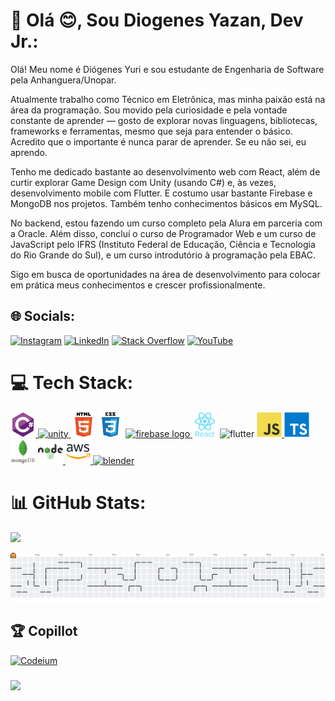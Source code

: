  # 💫 Olá 😊, Sou Diogenes Yazan, Dev Jr.:
Olá! Meu nome é Diógenes Yuri e sou estudante de Engenharia de Software pela Anhanguera/Unopar.

Atualmente trabalho como Técnico em Eletrônica, mas minha paixão está na área da programação. Sou movido pela curiosidade e pela vontade constante de aprender — gosto de explorar novas linguagens, bibliotecas, frameworks e ferramentas, mesmo que seja para entender o básico. Acredito que o importante é nunca parar de aprender. Se eu não sei, eu aprendo.

Tenho me dedicado bastante ao desenvolvimento web com React, além de curtir explorar Game Design com Unity (usando C#) e, às vezes, desenvolvimento mobile com Flutter.
E costumo usar bastante Firebase e MongoDB nos projetos. Também tenho conhecimentos básicos em MySQL. 

No backend, estou fazendo um curso completo pela Alura em parceria com a Oracle. Além disso, concluí o curso de Programador Web e um curso de JavaScript pelo IFRS (Instituto Federal de Educação, Ciência e Tecnologia do Rio Grande do Sul), e um curso introdutório à programação pela EBAC.

Sigo em busca de oportunidades na área de desenvolvimento para colocar em prática meus conhecimentos e crescer profissionalmente.


## 🌐 Socials:
[![Instagram](https://img.shields.io/badge/Instagram-%23E4405F.svg?logo=Instagram&logoColor=white)](https://www.instagram.com/diognes_yazan/?hl=pt-br) [![LinkedIn](https://img.shields.io/badge/LinkedIn-%230077B5.svg?logo=linkedin&logoColor=white)](https://linkedin.com/in/diogenesyuri/) [![Stack Overflow](https://img.shields.io/badge/-Stackoverflow-FE7A16?logo=stack-overflow&logoColor=white)](https://stackoverflow.com/users/https://stackoverflow.com/users/16248317/yazan-the-god) [![YouTube](https://img.shields.io/badge/YouTube-%23FF0000.svg?logo=YouTube&logoColor=white)](https://youtube.com/@https://www.youtube.com/channel/UCihTJT0za6Cu3A-JcfaTl7g) 

# 💻 Tech Stack:
  <p align="left"> <a href="https://www.w3schools.com/cs/" target="_blank" rel="noreferrer">
      <img src="https://raw.githubusercontent.com/devicons/devicon/master/icons/csharp/csharp-original.svg" alt="csharp"
        width="40" height="40" /> </a> <a href="https://www.w3schools.com/css/" target="_blank" rel="noreferrer">
         <a href="https://unity.com/" target="_blank" rel="noreferrer">
      <img
        src="https://www.vectorlogo.zone/logos/unity3d/unity3d-icon.svg" alt="unity" width="40" height="40" /> </a>
      <img src="https://raw.githubusercontent.com/devicons/devicon/master/icons/html5/html5-original-wordmark.svg"
        alt="html5" width="40" height="40" /> </a>
      <img src="https://raw.githubusercontent.com/devicons/devicon/master/icons/css3/css3-original-wordmark.svg"
        alt="css3" width="40" height="40" /> </a> <a href="https://firebase.google.com/" target="_blank"
      rel="noreferrer">
  <img src="https://cdn.jsdelivr.net/gh/devicons/devicon/icons/firebase/firebase-plain.svg" height="40" alt="firebase logo"  />
    </a><a href="https://flutter.dev" target="_blank" rel="noreferrer">
     <img src="https://raw.githubusercontent.com/devicons/devicon/master/icons/react/react-original-wordmark.svg"
        alt="react" width="40" height="40" /></a> 
      <img src="https://www.vectorlogo.zone/logos/flutterio/flutterio-icon.svg" alt="flutter" width="40" height="40" />
    </a> <a href="https://www.w3.org/html/" target="_blank" rel="noreferrer">
       <a href="https://developer.mozilla.org/en-US/docs/Web/JavaScript"
      target="_blank" rel="noreferrer">
      <img src="https://raw.githubusercontent.com/devicons/devicon/master/icons/javascript/javascript-original.svg"
        alt="javascript" width="40" height="40" /> </a> <a href="https://www.mongodb.com/" target="_blank"
      rel="noreferrer">
      <a href="https://www.typescriptlang.org/" target="_blank" rel="noreferrer"> <img src="https://raw.githubusercontent.com/devicons/devicon/master/icons/typescript/typescript-original.svg" alt="typescript" width="40" height="40"/> </a>
      <img src="https://raw.githubusercontent.com/devicons/devicon/master/icons/mongodb/mongodb-original-wordmark.svg" alt="mongodb" width="40" height="40" />
     <a href="https://nodejs.org" target="_blank" rel="noreferrer"> <img src="https://raw.githubusercontent.com/devicons/devicon/master/icons/nodejs/nodejs-original-wordmark.svg" alt="nodejs" width="40" height="40" /> </a> <a href="https://reactjs.org/" target="_blank" rel="noreferrer">
       <a href="https://aws.amazon.com" target="_blank" rel="noreferrer"> <img src="https://raw.githubusercontent.com/devicons/devicon/master/icons/amazonwebservices/amazonwebservices-original-wordmark.svg" alt="aws" width="40" height="40"/> </a> 
       <a href="https://www.blender.org/" target="_blank" rel="noreferrer"> <img src="https://download.blender.org/branding/community/blender_community_badge_white.svg" alt="blender" width="40" height="40"/> </a>
  </p>



# 📊 GitHub Stats:
![](https://github-readme-stats.vercel.app/api/top-langs/?username=DiogenesYazan&theme=dark&hide_border=false&include_all_commits=false&count_private=false&layout=compact)

<picture>
  <source media="(prefers-color-scheme: dark)" srcset="https://raw.githubusercontent.com/DiogenesYazan/DiogenesYazan/output/pacman-contribution-graph-dark.svg">
  <source media="(prefers-color-scheme: light)" srcset="https://raw.githubusercontent.com/DiogenesYazan/DiogenesYazan/output/pacman-contribution-graph.svg">
  <img alt="pacman contribution graph" src="https://raw.githubusercontent.com/DiogenesYazan/DiogenesYazan/output/pacman-contribution-graph.svg">
</picture>


## 🏆 Copillot
[![Codeium](https://codeium.com/badges/main)](https://codeium.com/profile/diogenes_yazan)

###
![](https://komarev.com/ghpvc/?username=DiogenesYazan&label=PROFILE+VIEWS)
###
<br clear="both">
